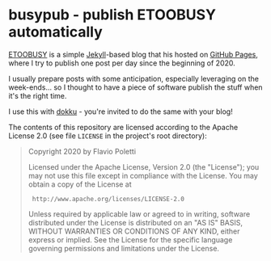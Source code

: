 # busypub - publish ETOOBUSY automatically

[ETOOBUSY][] is a simple [Jekyll][]-based blog that his hosted on
[GitHub Pages][], where I try to publish one post per day since the
beginning of 2020.

I usually prepare posts with some anticipation, especially leveraging on
the week-ends... so I thought to have a piece of software publish the
stuff when it's the right time.

I use this with [dokku][] - you're invited to do the same with your
blog!

The contents of this repository are licensed according to the Apache
License 2.0 (see file `LICENSE` in the project's root directory):

>  Copyright 2020 by Flavio Poletti
>
>  Licensed under the Apache License, Version 2.0 (the "License");
>  you may not use this file except in compliance with the License.
>  You may obtain a copy of the License at
>
>      http://www.apache.org/licenses/LICENSE-2.0
>
>  Unless required by applicable law or agreed to in writing, software
>  distributed under the License is distributed on an "AS IS" BASIS,
>  WITHOUT WARRANTIES OR CONDITIONS OF ANY KIND, either express or implied.
>  See the License for the specific language governing permissions and
>  limitations under the License.


[ETOOBUSY]: https://github.polettix.it/ETOOBUSY/
[Jekyll]: https://jekyllrb.com/
[GitHub Pages]: https://pages.github.com/
[dokku]: http://dokku.viewdocs.io/dokku/
